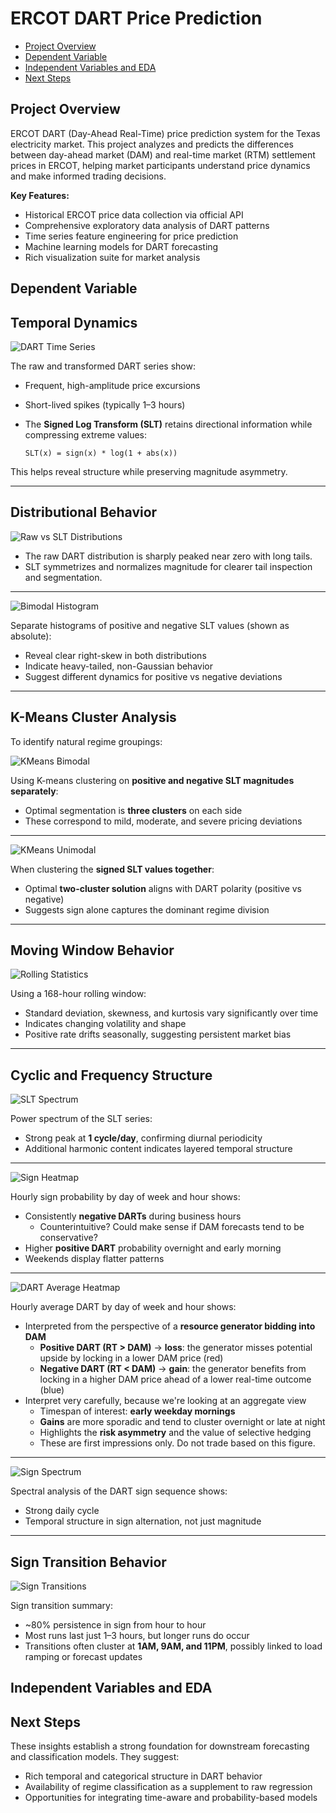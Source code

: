 # ERCOT DART Price Prediction

- [Project Overview](#project-overview)
- [Dependent Variable](#dependent-variable)
- [Independent Variables and EDA](#independent-variables-and-eda)
- [Next Steps](#next-steps)

## Project Overview

ERCOT DART (Day-Ahead Real-Time) price prediction system for the Texas electricity market. This project analyzes and predicts the differences between day-ahead market (DAM) and real-time market (RTM) settlement prices in ERCOT, helping market participants understand price dynamics and make informed trading decisions.

**Key Features:**
- Historical ERCOT price data collection via official API
- Comprehensive exploratory data analysis of DART patterns
- Time series feature engineering for price prediction
- Machine learning models for DART forecasting
- Rich visualization suite for market analysis


## Dependent Variable

## Temporal Dynamics

![DART Time Series](reports/figures/initial_dart_houston/dart_by_location_LZ_HOUSTON_LZ.png)

The raw and transformed DART series show:
- Frequent, high-amplitude price excursions
- Short-lived spikes (typically 1–3 hours)
- The **Signed Log Transform (SLT)** retains directional information while compressing extreme values:

  `SLT(x) = sign(x) * log(1 + abs(x))`

This helps reveal structure while preserving magnitude asymmetry.


---

## Distributional Behavior

![Raw vs SLT Distributions](reports/figures/initial_dart_houston/dart_distributions_LZ_HOUSTON_LZ.png)

- The raw DART distribution is sharply peaked near zero with long tails.
- SLT symmetrizes and normalizes magnitude for clearer tail inspection and segmentation.

---

![Bimodal Histogram](reports/figures/initial_dart_houston/dart_slt_bimodal_LZ_HOUSTON_LZ.png)

Separate histograms of positive and negative SLT values (shown as absolute):
- Reveal clear right-skew in both distributions
- Indicate heavy-tailed, non-Gaussian behavior
- Suggest different dynamics for positive vs negative deviations

---

## K-Means Cluster Analysis

To identify natural regime groupings:

![KMeans Bimodal](reports/figures/initial_dart_houston/dart_slt_kmeans_bimodal_LZ_HOUSTON_LZ.png)

Using K-means clustering on **positive and negative SLT magnitudes separately**:
- Optimal segmentation is **three clusters** on each side
- These correspond to mild, moderate, and severe pricing deviations

---

![KMeans Unimodal](reports/figures/initial_dart_houston/dart_slt_kmeans_unimodal_LZ_HOUSTON_LZ.png)

When clustering the **signed SLT values together**:
- Optimal **two-cluster solution** aligns with DART polarity (positive vs negative)
- Suggests sign alone captures the dominant regime division

---

## Moving Window Behavior

![Rolling Statistics](reports/figures/initial_dart_houston/dart_slt_moving_window_stats_LZ_HOUSTON_LZ.png)

Using a 168-hour rolling window:
- Standard deviation, skewness, and kurtosis vary significantly over time
- Indicates changing volatility and shape
- Positive rate drifts seasonally, suggesting persistent market bias

---

## Cyclic and Frequency Structure

![SLT Spectrum](reports/figures/initial_dart_houston/dart_slt_power_spectrum_LZ_HOUSTON_LZ.png)

Power spectrum of the SLT series:
- Strong peak at **1 cycle/day**, confirming diurnal periodicity
- Additional harmonic content indicates layered temporal structure

---

![Sign Heatmap](reports/figures/initial_dart_houston/dart_slt_sign_daily_heatmap_LZ_HOUSTON_LZ.png)

Hourly sign probability by day of week and hour shows:
- Consistently **negative DARTs** during business hours
  - Counterintuitive?  Could make sense if DAM forecasts tend to be conservative?
- Higher **positive DART** probability overnight and early morning
- Weekends display flatter patterns

---

![DART Average Heatmap](reports/figures/initial_dart_houston/dart_average_daily_heatmap_LZ_HOUSTON_LZ.png)

Hourly average DART by day of week and hour shows:
- Interpreted from the perspective of a **resource generator bidding into DAM**
  - **Positive DART (RT > DAM)** → **loss**: the generator misses potential upside by locking in a lower DAM price (red)
  - **Negative DART (RT < DAM)** → **gain**: the generator benefits from locking in a higher DAM price ahead of a lower real-time outcome (blue)
- Interpret very carefully, because we're looking at an aggregate view
  - Timespan of interest: **early weekday mornings**
  - **Gains** are more sporadic and tend to cluster overnight or late at night
  - Highlights the **risk asymmetry** and the value of selective hedging
  - These are first impressions only.  Do not trade based on this figure.

---

![Sign Spectrum](reports/figures/initial_dart_houston/dart_slt_sign_power_spectrum_LZ_HOUSTON_LZ.png)

Spectral analysis of the DART sign sequence shows:
- Strong daily cycle
- Temporal structure in sign alternation, not just magnitude

---

## Sign Transition Behavior

![Sign Transitions](reports/figures/initial_dart_houston/dart_slt_sign_transitions_LZ_HOUSTON_LZ.png)

Sign transition summary:
- ~80% persistence in sign from hour to hour
- Most runs last just 1–3 hours, but longer runs do occur
- Transitions often cluster at **1AM, 9AM, and 11PM**, possibly linked to load ramping or forecast updates

## Independent Variables and EDA

## Next Steps

These insights establish a strong foundation for downstream forecasting and classification models. They suggest:
- Rich temporal and categorical structure in DART behavior
- Availability of regime classification as a supplement to raw regression
- Opportunities for integrating time-aware and probability-based models
